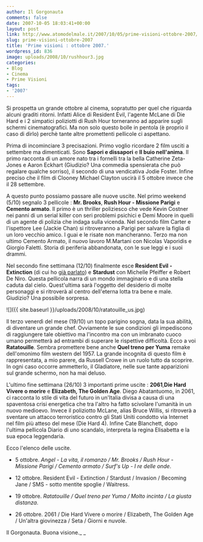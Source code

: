 ```yaml
---
author: Il Gorgonauta
comments: false
date: 2007-10-05 18:03:41+00:00
layout: post
link: http://www.atomodelmale.it/2007/10/05/prime-visioni-ottobre-2007/
slug: prime-visioni-ottobre-2007
title: 'Prime visioni : ottobre 2007.'
wordpress_id: 836
image: uploads/2008/10/rushhour3.jpg
categories:
- Blog
- Cinema
- Prime Visioni
tags:
- '2007'
---
```


Si prospetta un grande ottobre al cinema, sopratutto per quel che riguarda alcuni graditi ritorni. Infatti Alice di Resident Evil, l'agente McLane di Die Hard e i 2 simpatici poliziotti di Rush Hour torneranno ad apparire sugli schermi cinematografici. Ma non solo questo bolle in pentola (è proprio il caso di dirlo) perchè tante altre promettenti pellicole ci aspettano.

Prima di incominciare 3 precisazioni. Primo voglio ricordare 2 film usciti a settembre ma dimenticati. Sono **Sapori e dissapori** e **Il buio nell'anima**. Il primo racconta di un amore nato tra i fornelli tra la bella Catherine Zeta-Jones e Aaron Eckhart (Giudizio? Una commedia spensierata che può regalare qualche sorriso), il secondo di una vendicativa Jodie Foster. Infine preciso che il film di Clooney Michael Clayton uscirà il 5 ottobre invece che il  28 settembre.

A questo punto possiamo passare alle nuove uscite. Nel primo weekend (5/10) segnalo 3 pellicole : **Mr. Brooks**, **Rush Hour - Missione Parigi** e **Cemento armato**. Il primo è un thriller poliziesco che vede Kevin Costner nei panni di un serial killer con seri problemi psichici e Demi Moore in quelli di un agente di polizia che indaga sulla vicenda. Nel secondo film Carter e l'ispettore Lee (Jackie Chan) si ritroveranno a Parigi per salvare la figlia di un loro vecchio amico. I guai e le risate non mancheranno. Terzo ma non ultimo Cemento Armato, il nuovo lavoro M.Martani con Nicolas Vaporidis e Giorgio Faletti. Storia di periferia abbandonata, con le sue leggi e i suoi drammi.

Nel secondo fine settimana (12/10) finalmente esce **Resident Evil - Extinction** (di cui ho [già parlato](/2007/08/03/anticipazioni-resident-evil-3.html)) e **Stardust** con Michelle Pfeiffer e Robert De Niro. Questa pellicola narra di un mondo immaginario e di una stella caduta dal cielo. Quest'ultima sarà l'oggetto del desiderio di molte personaggi e si ritroverà al centro dell'eterna lotta tra bene e male. Giudizio? Una possibile sorpresa.

![]({{ site.baseurl }}/uploads/2008/10/ratatouille_us.jpg)

Il terzo venerdì del mese (19/10) un topo parigino sogna, data la sua abilità, di diventare un grande chef. Ovviamente le sue condizioni gli impediscono di raggiungere tale obiettivo ma l'incontro ma con un imbranato cuoco umano permetterà ad entrambi di superare le rispettive difficoltà. Ecco a voi **Ratatouille**. Sembra promettere bene anche **Quel treno per Yuma** remake dell'omonimo film western del 1957. La grande incognita di questo film è rappresentata, a mio parere, da Russell Crowe in un ruolo tutto da scoprire. In ogni caso occorre ammetterlo, il Gladiatore, nelle sue tante apparizioni sul grande schermo, non ha mai deluso.

L'ultimo fine settimana (26/10) 3 importanti prime uscite : **2061**,**Die Hard Vivere o morire** e **Elizabeth, The Golden Age**. Diego Abatantuomo, in 2061, ci racconta lo stile di vita del futuro in un'Italia divisa a causa di una spaventosa crisi energetica che tra l'altro ha fatto scivolare l'umanità in un nuovo medioevo. Invece il poliziotto McLane, alias Bruce Willis, si ritroverà a sventare un attacco terroristico contro gli Stati Uniti condotto via Internet nel film più atteso del mese (Die Hard 4). Infine Cate Blanchett, dopo l'ultima pellicola Diario di uno scandalo, interpreta la regina Elisabetta e la sua epoca leggendaria.

Ecco l'elenco delle uscite.

	
  * 5 ottobre. _Angel - La vita, il romanzo / Mr. Brooks / Rush Hour - Missione Parigi / Cemento armato / Surf's Up - I re delle onde_.

	
  * 12 ottobre. Resident Evil - Extinction / Stardust / Invasion / Becoming Jane / SMS - sotto mentite spoglie / Waitress.

	
  * 19 ottobre. _Ratatouille / Quel treno per Yuma / Molto incinta / La giusta distanza_.

	
  * 26 ottobre. 2061 / Die Hard Vivere o morire / Elizabeth, The Golden Age / Un'altra giovinezza / Seta / Giorni e nuvole.

Il Gorgonauta. Buona visione._
_
